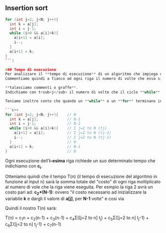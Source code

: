 
## Insertion sort
```c++
for (int j=2; j<N; j++){
  int k = a[j];
  int i = j-1;
  while (i>0 && a[i]>k){
    a[i+1] = a[i];
    i--;
  }
  a[i+1] = k;		
}
```)

### Tempo di esecuzione
Per analizzare il **tempo di esecuzione** di un algoritmo che impiega un tempo variabile a seconda del array di input (array lungo o corto, gia quasi ordinato o completamente disordinato ecc.) partiamo dal analizzare quante volte ogni riga si ripeterà.
Commentiamo quindi a fianco ad ogni riga il numero di volte che essa si ripeterà (utilizzando il nome delle variabili che cambiano in base al imput).

**talasciamo commenti o graffe**.
Indichiamo con t<sub>j</sub> il numero di volte che il ciclo **while** (della riga 4) viene eseguito per quel valore di j.

Teniamo inoltre conto che quando un **while** o un **for** terminano in modo "consueto" (ovvero come stabilito dal test all'inizio del ciclo), il test viene eseguito una volta in più del corpo del ciclo (quindi fino a che j<N (riga 1) non risulta falso continuo il corpo del **for** ma controllerò se j<N una volta in più delle volte che eseguo il suo interno perche mi darà **false** e quindi non eseguirò il corpo)

```c++
for (int j=2; j<N; j++){    // N
  int k = a[j];             // N-1
  int i = j-1;              // N-1
  while (i>0 && a[i]>k){    // Σ j=2 to N (tj)
    a[i+1] = a[i];          // Σ j=2 to N (tj-1)
    i--;                    // Σ j=2 to N (tj-1)
  }                         // 0
  a[i+1] = k;               // N-1
}                           // 0
```
Ogni esecuzione dell'**i-esima** riga richiede un suo determinato tempo che indichiamo con **c<sub>i</sub>**.

Otteniamo quindi che il tempo T(n) (il tempo di esecuzione del algoritmo in funzione al input n) sarà la somma totale del "costo" di ogni riga moltiplicato al numero di vole che la riga viene eseguita. Per esmpio la riga 2 avrà un costo pari ad:
**c<sub>2</sub>*(N-1)**: ovvero "il costo necessario ad inizializzare la variabile **k** e dargli il valore di **a[j]**, per **N-1** volte" e cosi via

Quindi il nostro T(n) sarà:

T(n) =
  c<sub>1</sub>n
    +
  c<sub>2</sub>(n-1)
    +
  c<sub>3</sub>(n-1)
    +
  c<sub>4</sub>Σ([j=2 to n] t<sub>j</sub>)
    +
  c<sub>5</sub>Σ([j=2 to n] t<sub>j</sub>-1)
    +
  c<sub>6</sub>Σ([j=2 to n] t<sub>j</sub>-1)
    +
  c<sub>7</sub>(n-1)
